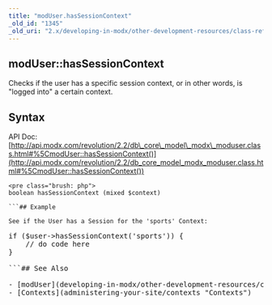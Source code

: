 ```yaml
---
title: "modUser.hasSessionContext"
_old_id: "1345"
_old_uri: "2.x/developing-in-modx/other-development-resources/class-reference/moduser/moduser.hassessioncontext"
---
```


## modUser::hasSessionContext

Checks if the user has a specific session context, or in other words, is "logged into" a certain context.

## Syntax

API Doc: [http://api.modx.com/revolution/2.2/db\_core\_model\_modx\_moduser.class.html#%5CmodUser::hasSessionContext()](http://api.modx.com/revolution/2.2/db_core_model_modx_moduser.class.html#%5CmodUser::hasSessionContext())

```
<pre class="brush: php">
boolean hasSessionContext (mixed $context)

```## Example

See if the User has a Session for the 'sports' Context:

```
<pre class="brush: php">
if ($user->hasSessionContext('sports')) {
    // do code here
}

```## See Also

- [modUser](developing-in-modx/other-development-resources/class-reference/moduser "modUser")
- [Contexts](administering-your-site/contexts "Contexts")